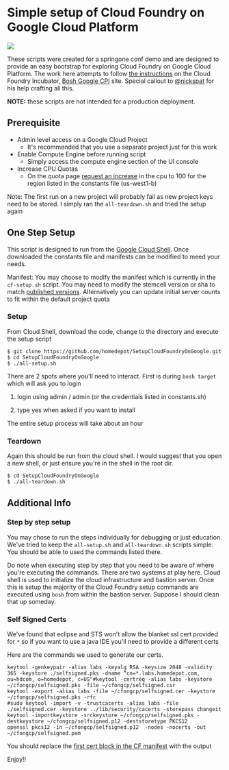 # Simple setup of Cloud Foundry on Google Cloud Platform

![](timelapse-setup.gif)

These scripts were created for a springone conf demo and are designed to provide an easy bootstrap for exploring Cloud Foundry on Google Cloud Platform. The work here attempts to follow [the instructions](https://github.com/cloudfoundry-incubator/bosh-google-cpi-release/blob/master/docs/bosh/README.md) on the Cloud Foundry Incubator, [Bosh Google CPI](https://github.com/cloudfoundry-incubator/bosh-google-cpi-release) site. Special callout to [@nickspat](https://github.com/nickspat/setupcfongcp) for his help crafting all this.

__NOTE:__ these scripts are not intended for a production deployment.


## Prerequisite

* Admin level access on a Google Cloud Project
	- It's recommended that you use a separate project just for this work
* Enable Compute Engine before running script
	- Simply access the compute engine section of the UI console
* Increase CPU Quotas
	- On the quota page [request an increase](https://console.cloud.google.com/compute/quotas) in the cpu to 100 for the region listed in the constants file (us-west1-b)


Note: The first run on a new project will probably fail as new project keys need to be stored. I simply ran the ``all-teardown.sh`` and tried the setup again


## One Step Setup

This script is designed to run from the [Google Cloud Shell](https://cloud.google.com/shell/docs/). Once downloaded the constants file and manifests can be modified to meed your needs.

Manifest: You may choose to modify the manifest which is currently in the ``cf-setup.sh`` script. You may need to modify the stemcell version or sha to match [published versions](https://github.com/cloudfoundry-incubator/bosh-google-cpi-release). Alternatively you can update initial server counts to fit within the default project quota


### Setup

From Cloud Shell, download the code, change to the directory and execute the setup script

```
$ git clone https://github.com/homedepot/SetupCloudFoundryOnGoogle.git
$ cd SetupCloudFoundryOnGoogle
$ ./all-setup.sh
```


There are 2 spots where you'll need to interact. First is during `bosh target` which will ask you to login

1) login using admin / admin (or the credentials listed in constants.sh)

2) type yes when asked if you want to install

The entire setup process will take about an hour



### Teardown

Again this should be run from the cloud shell. I would suggest that you open a new shell, or just ensure you're in the shell in the root dir.

```
$ cd SetupCloudFoundryOnGoogle
$ ./all-teardown.sh
```

## Additional Info

### Step by step setup
You may chose to run the steps individually for debugging or just education. We've tried to keep the ``all-setup.sh`` and ``all-teardown.sh`` scripts simple. You should be able to used the commands listed there.

Do note when executing step by step that you need to be aware of where you're executing the commands. There are two systems at play here. Cloud shell is used to initialize the cloud infrastructure and bastion server. Once this is setup the majority of the Cloud Foundry setup commands are executed using ``bosh`` from within the bastion server. Suppose I should clean that up someday.

### Self Signed Certs
We've found that eclipse and STS won't allow the blanket ssl cert provided for ``*`` so if you want to use a java IDE you'll need to provide a different certs

Here are the commands we used to generate our certs.

```
keytool -genkeypair -alias labs -keyalg RSA -keysize 2048 -validity 365 -keystore ./selfsigned.pks -dname “cn=*.labs.homedepot.com, ou=hdcom, o=homedepot, c=US"#keytool -certreq -alias labs -keystore ~/cfongcp/selfsigned.pks -file ~/cfongcp/selfsigned.csr
keytool -export -alias labs -file ~/cfongcp/selfsigned.cer -keystore ~/cfongcp/selfsigned.pks -rfc
#sudo keytool -import -v -trustcacerts -alias labs -file ./selfsigned.cer -keystore ../lib/security/cacerts -storepass changeit
keytool -importkeystore -srckeystore ~/cfongcp/selfsigned.pks -destkeystore ~/cfongcp/selfsigned.p12 -deststoretype PKCS12
openssl pkcs12 -in ~/cfongcp/selfsigned.p12  -nodes -nocerts -out ~/cfongcp/selfsigned.pem
```

You should replace the [first cert block in the CF manifest](https://github.com/cgrant/setupcfongcp/blob/master/cf-setup.sh#L38-L76) with the output




Enjoy!!
